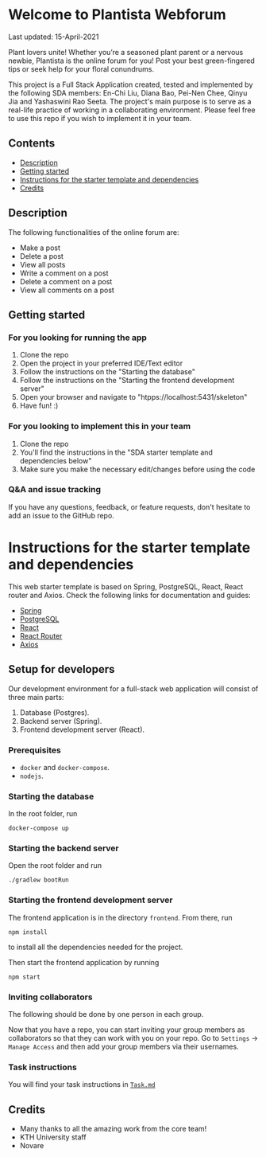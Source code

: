 # Welcome to Plantista Webforum
Last updated: 15-April-2021

Plant lovers unite! Whether you’re a seasoned plant parent or a nervous newbie, Plantista is the online forum for you!
Post your best green-fingered tips or seek help for your floral conundrums.

This project is a Full Stack Application created, tested and implemented by the following SDA members: En-Chi Liu, Diana Bao, Pei-Nen Chee, Qinyu Jia and Yashaswini Rao Seeta. The project's main purpose is to serve as a real-life practice of working in a collaborating environment. Please feel free to use this repo if you wish to implement it in your team.

## Contents

- [Description](link)
- [Getting started](link)
- [Instructions for the starter template and dependencies](link)
- [Credits](link)

## Description

The following functionalities of the online forum are:
- Make a post
- Delete a post
- View all posts
- Write a comment on a post
- Delete a comment on a post
- View all comments on a post


## Getting started

### For you looking for running the app
1. Clone the repo
2. Open the project in your preferred IDE/Text editor
3. Follow the instructions on the "Starting the database"
4. Follow the instructions on the "Starting the frontend development server"
5. Open your browser and navigate to "htpps://localhost:5431/skeleton"
6. Have fun! :)

### For you looking to implement this in your team
1. Clone the repo
2. You'll find the instructions in the "SDA starter template and dependencies below"
3. Make sure you make the necessary edit/changes before using the code

### Q&A and issue tracking

If you have any questions, feedback, or feature requests, don't hesitate to add an issue to the GitHub repo.



# Instructions for the starter template and dependencies

This web starter template is based on Spring, PostgreSQL, React, React router and Axios. Check the following links for documentation and guides:

- [Spring](https://spring.io/projects/spring-boot)
- [PostgreSQL](https://www.postgresql.org)
- [React](https://reactjs.org)
- [React Router](https://reacttraining.com/react-router/web/guides/quick-start)
- [Axios](https://github.com/axios/axios)

## Setup for developers
Our development environment for a full-stack web application will consist of three main parts:

1. Database (Postgres).
2. Backend server (Spring).
3. Frontend development server (React).

### Prerequisites
- `docker` and `docker-compose`.
- `nodejs`.

### Starting the database
In the root folder, run
```
docker-compose up
```

### Starting the backend server
Open the root folder and run
```
./gradlew bootRun
```

### Starting the frontend development server
The frontend application is in the directory `frontend`. From there, run 
```
npm install
```
to install all the dependencies needed for the project.

Then start the frontend application by running
```
npm start
```

### Inviting collaborators
The following should be done by one person in each group.

Now that you have a repo, you can start inviting your group members as collaborators so that they can work
with you on your repo. Go to `Settings` -> `Manage Access` and then add your group members via their usernames.

### Task instructions
You will find your task instructions in [`Task.md`](Task.md)

## Credits

- Many thanks to all the amazing work from the core team!
- KTH University staff
- Novare
